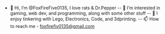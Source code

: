 - 👋 Hi, I’m @FoxFireFive0135, I love rats & Dr.Pepper
-- 👀 I’m interested in gaming, web dev, and programming, along with some other stuff
-- 🌱 I enjoy tinkering with Lego, Electronics, Code, and 3dprinting.
-- 📫 How to reach me - foxfirefiv0135@gmail.com

<!---
FoxFireFive/FoxFireFive is a ✨ special ✨ repository because its `README.md` (this file) appears on your GitHub profile.
You can click the Preview link to take a look at your changes.
--->

